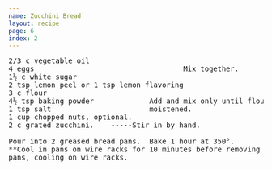 ```yaml
---
name: Zucchini Bread
layout: recipe
page: 6
index: 2
---
```


<pre>
2/3 c vegetable oil
4 eggs                                   Mix together.
1½ c white sugar
2 tsp lemon peel or 1 tsp lemon flavoring
3 c flour
4½ tsp baking powder             Add and mix only until flour is
1 tsp salt                       moistened.
1 cup chopped nuts, optional.
2 c grated zucchini.    -----Stir in by hand.

Pour into 2 greased bread pans.  Bake 1 hour at 350°.
**Cool in pans on wire racks for 10 minutes before removing from
pans, cooling on wire racks.
</pre>
